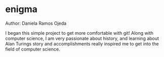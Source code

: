 # enigma

Author: Daniela Ramos Ojeda

I began this simple project to get more comfortable with git! Along with computer science, I am very passionate about history, and learning about Alan Turings story and accomplishments really inspired me to get into the field of computer science.
